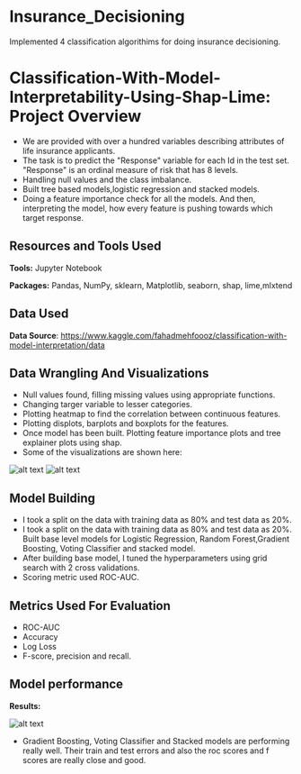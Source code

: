 # Insurance_Decisioning
Implemented 4 classification algorithims for doing insurance decisioning.
# Classification-With-Model-Interpretability-Using-Shap-Lime: Project Overview 

* We are provided with over a hundred variables describing attributes of life insurance applicants. 
* The task is to predict the "Response" variable for each Id in the test set. "Response" is an ordinal measure of risk that has 8 levels.
* Handling null values and the class imbalance.
* Built tree based models,logistic regression and stacked models.
* Doing a feature importance check for all the models. And then, interpreting the model, how every feature is pushing towards which target response.

## Resources and Tools Used
**Tools:** Jupyter Notebook

**Packages:** Pandas, NumPy, sklearn, Matplotlib, seaborn, shap, lime,mlxtend

## Data Used
**Data Source**: https://www.kaggle.com/fahadmehfoooz/classification-with-model-interpretation/data


## Data Wrangling And Visualizations
* Null values found, filling missing values using appropriate functions.
* Changing targer variable to lesser categories.
* Plotting heatmap to find the correlation between continuous features.
* Plotting displots, barplots and boxplots for the features.
* Once model has been built. Plotting feature importance plots and tree explainer plots using shap.
* Some of the visualizations are shown here:

![alt text](https://github.com/fahadmehfooz/Classification_With_Model_Interpretability/blob/master/images/Shap%20results.png)
![alt text](https://github.com/fahadmehfooz/Classification_With_Model_Interpretability/blob/master/images/lime.png)


## Model Building 

* I took a split on the data with training data as 80% and test data as 20%. 
* I took a split on the data with training data as 80% and test data as 20%. Built base level models for Logistic Regression, Random Forest,Gradient Boosting, Voting Classifier and stacked model.
* After building base model, I tuned the hyperparameters using grid search with 2 cross validations.
* Scoring metric used ROC-AUC.

## Metrics Used For Evaluation
* ROC-AUC
* Accuracy
* Log Loss
* F-score, precision and recall.

## Model performance

**Results:**

![alt text](https://github.com/fahadmehfooz/Classification_With_Model_Interpretability/blob/master/images/scores.png)


* Gradient Boosting, Voting Classifier and Stacked models are performing really well. Their train and test errors and also the roc scores and f scores are really close and good.
